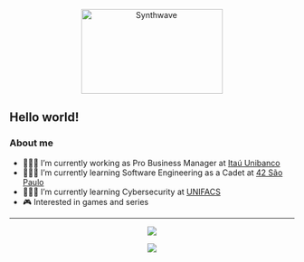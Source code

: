 <p align="center"><img src="https://thumbs.gfycat.com/GoodnaturedFondGaur-size_restricted.gif" alt="Synthwave" height="150" width="250"></p>


<h2> Hello world!</h2>

<h3> About me</h3>


   - 👨🏻‍💼 I’m currently working as Pro Business Manager at [Itaú Unibanco](https://www.itau.com.br/empresas)
   - 🧙🏻‍♂️ I’m currently learning Software Engineering as a Cadet at [42 São Paulo](https://www.42sp.org.br/)
   - 👨🏻‍💻 I’m currently learning Cybersecurity at [UNIFACS](https://www.unifacs.br/)
   - 🎮 Interested in games and series

---

<p align="center"><img src="https://badge42.herokuapp.com/api/stats/arporto-?cursus=Basecamp&privacyEmail=true&privacyName=true"> </p>

<p align="center"><img src="https://github-readme-stats.vercel.app/api/top-langs/?username=arthutl&layout=compact&hide_border=true&theme=material-palenight)](https://github.com/arthurtl?tab=repositories"> </p>



